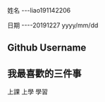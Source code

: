 姓名
---liao191142206

日期
----20191227
yyyy/mm/dd

Github Username
---------------

我最喜歡的三件事
---------------
上課
上學
學習